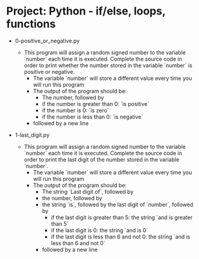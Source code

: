 # Project: Python - if/else, loops, functions

*   0-positive_or_negative.py
    - This program will assign a random signed number to the variable ´number´ each time it is executed. Complete the source code in order to print whether the number stored in the variable ´number´ is positive or negative.
      - The variable ´number´ will store a different value every time you will run this program
      - The output of the program should be:
        - The number, followed by
        - if the number is greater than 0: ´is positive´
        - if the number is 0: ´is zero´
        - if the number is less than 0: ´is negative´
      - followed by a new line

*   1-last_digit.py
    - This program will assign a random signed number to the variable ´number´ each time it is executed. Complete the source code in order to print the last digit of the number stored in the variable ´number´.
      - The variable ´number´ will store a different value every time you will run this program
      - The output of the program should be:
        - The string ´Last digit of´, followed by
        - the number, followed by
        - the string ´is´, followed by the last digit of ´number´, followed by
          - if the last digit is greater than 5: the string ´and is greater than 5´
          - if the last digit is 0: the string ´and is 0´
          - if the last digit is less than 6 and not 0: the string ´and is less than 6 and not 0´
        - followed by a new line
